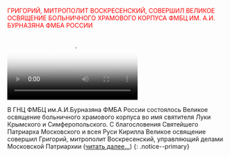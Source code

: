 
<span style="color:red;">ГРИГОРИЙ, МИТРОПОЛИТ ВОСКРЕСЕНСКИЙ, СОВЕРШИЛ ВЕЛИКОЕ ОСВЯЩЕНИЕ БОЛЬНИЧНОГО ХРАМОВОГО КОРПУСА ФМБЦ ИМ. А.И. БУРНАЗЯНА ФМБА РОССИИ</span>

<!--
[<img src="https://fmbafmbc.ru/upload/iblock/9e7/x2z92kqac1xpq794v7uh2qqpsrin3ql1/photo_5364272672642550874_y.jpg">](https://fmbafmbc.ru/news/events_news/grigoriy-mitropolit-voskresenskiy-sovershil-velikoe-osvyashchenie-bolnichnogo-khramovogo-korpusa-fmb)
-->

<video controls="controls" poster="/assets/fullview.jpg">
  <source src="https://bolvanovka.ru/video/Hram_SvLuki.mp4" type="video/mp4">
</video>

В ГНЦ ФМБЦ им.А.И.Бурназяна ФМБА России состоялось Великое освящение больничного храмового корпуса во имя святителя Луки Крымского и Симферопольского.  C благословения Святейшего Патриарха Московского и всея Руси  Кирилла Великое освящение совершил Григорий, митрополит Воскресенский, управляющий делами Московской Патриархии ([читать далее...](https://fmbafmbc.ru/news/events_news/grigoriy-mitropolit-voskresenskiy-sovershil-velikoe-osvyashchenie-bolnichnogo-khramovogo-korpusa-fmb))
{: .notice--primary}
